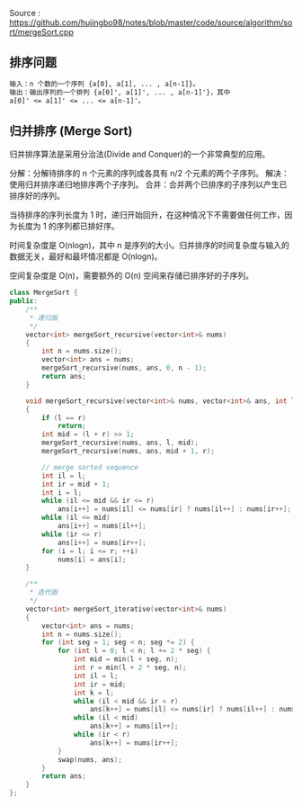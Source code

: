<!--
 * @Author : Hu Jingbo
 * @Date   : 2021-10-06
-->

Source : <https://github.com/hujingbo98/notes/blob/master/code/source/algorithm/sort/mergeSort.cpp>

## 排序问题

```txt
输入：n 个数的一个序列 {a[0], a[1], ... , a[n-1]}。
输出：输出序列的一个排列 {a[0]', a[1]', ... , a[n-1]'}，其中 
a[0]' <= a[1]' <= ... <= a[n-1]'。
```

## 归并排序 (Merge Sort)

归并排序算法是采用分治法(Divide and Conquer)的一个非常典型的应用。

分解：分解待排序的 n 个元素的序列成各具有 n/2 个元素的两个子序列。
解决：使用归并排序递归地排序两个子序列。
合并：合并两个已排序的子序列以产生已排序好的序列。

当待排序的序列长度为 1 时，递归开始回升，在这种情况下不需要做任何工作，因为长度为 1 的序列都已排好序。

时间复杂度是 O(nlogn)，其中 n 是序列的大小。归并排序的时间复杂度与输入的数据无关，最好和最坏情况都是 O(nlogn)。

空间复杂度是 O(n)，需要额外的 O(n) 空间来存储已排序好的子序列。

```c++
class MergeSort {
public:
    /**
     * 递归版
     */
    vector<int> mergeSort_recursive(vector<int>& nums)
    {
        int n = nums.size();
        vector<int> ans = nums;
        mergeSort_recursive(nums, ans, 0, n - 1);
        return ans;
    }

    void mergeSort_recursive(vector<int>& nums, vector<int>& ans, int l, int r)
    {
        if (l == r)
            return;
        int mid = (l + r) >> 1;
        mergeSort_recursive(nums, ans, l, mid);
        mergeSort_recursive(nums, ans, mid + 1, r);

        // merge sorted sequence
        int il = l;
        int ir = mid + 1;
        int i = l;
        while (il <= mid && ir <= r)
            ans[i++] = nums[il] <= nums[ir] ? nums[il++] : nums[ir++];
        while (il <= mid)
            ans[i++] = nums[il++];
        while (ir <= r)
            ans[i++] = nums[ir++];
        for (i = l; i <= r; ++i)
            nums[i] = ans[i];
    }

    /**
     * 迭代版
     */
    vector<int> mergeSort_iterative(vector<int>& nums)
    {
        vector<int> ans = nums;
        int n = nums.size();
        for (int seg = 1; seg < n; seg *= 2) {
            for (int l = 0; l < n; l += 2 * seg) {
                int mid = min(l + seg, n);
                int r = min(l + 2 * seg, n);
                int il = l;
                int ir = mid;
                int k = l;
                while (il < mid && ir < r)
                    ans[k++] = nums[il] <= nums[ir] ? nums[il++] : nums[ir++];
                while (il < mid)
                    ans[k++] = nums[il++];
                while (ir < r)
                    ans[k++] = nums[ir++];
            }
            swap(nums, ans);
        }
        return ans;
    }
};
```
